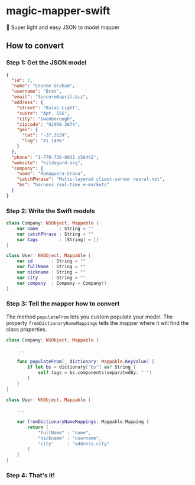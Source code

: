 # magic-mapper-swift
🌟 Super light and easy JSON to model mapper

## How to convert

### Step 1: Get the JSON model

```json
{
  "id": 1,
  "name": "Leanne Graham",
  "username": "Bret",
  "email": "Sincere@april.biz",
  "address": {
    "street": "Kulas Light",
    "suite": "Apt. 556",
    "city": "Gwenborough",
    "zipcode": "92998-3874",
    "geo": {
      "lat": "-37.3159",
      "lng": "81.1496"
    }
  },
  "phone": "1-770-736-8031 x56442",
  "website": "hildegard.org",
  "company": {
    "name": "Romaguera-Crona",
    "catchPhrase": "Multi-layered client-server neural-net",
    "bs": "harness real-time e-markets"
  }
}
```

### Step 2: Write the Swift models

```swift
class Company: NSObject, Mappable {
    var name        : String = ""
    var catchPhrase : String = ""
    var tags        : [String] = []
}

class User: NSObject, Mappable {
    var id       : String = ""
    var fullName : String = ""
    var nickname : String = ""
    var city     : String = ""
    var company  : Company = Company()
}
```

### Step 3: Tell the mapper how to convert

The method `populateFrom` lets you custom populate your model.
The property `fromDictionaryNameMappings` tells the mapper where it will find the class properties.

```swift
class Company: NSObject, Mappable {

    ...
    
    func populateFrom(_ dictionary: Mappable.KeyValue) {
        if let bs = dictionary["bs"] as? String {
            self.tags = bs.components(separatedBy: " ")
        }
    }
}

class User: NSObject, Mappable {
    
    ...
    
    var fromDictionaryNameMappings: Mappable.Mapping {
        return [
            "fullName" : "name",
            "nickname" : "username",
            "city"     : "address.city"
        ]
    }
}
```

### Step 4: That's it!
